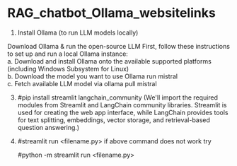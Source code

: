 # RAG_chatbot_Ollama_websitelinks

1. Install Ollama (to run LLM models locally)

Download Ollama & run the open-source LLM
First, follow these instructions to set up and run a local Ollama instance:\
   a. Download and install Ollama onto the available supported platforms (including Windows Subsystem for Linux)\
   b. Download the model you want to use Ollama run mistral\
   c. Fetch available LLM model via ollama pull mistral

3. #pip install streamlit langchain_community
(We'll import the required modules from Streamlit and LangChain community libraries. Streamlit is used for creating the web app interface, while LangChain provides tools for text splitting, embeddings, vector storage, and retrieval-based question answering.)

4. #streamlit run <filename.py> 
if above command does not work try 

   #python -m streamlit run <filename.py>
